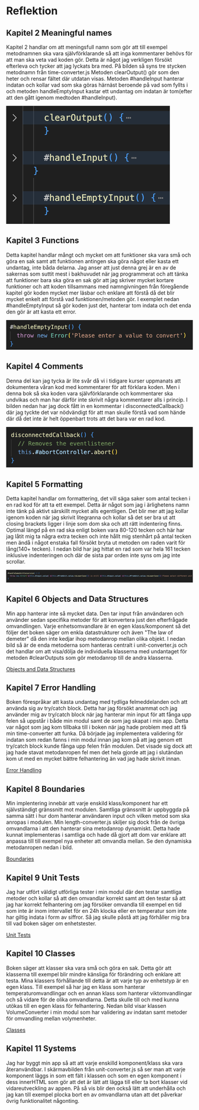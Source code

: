 # Reflektion

## Kapitel 2 Meaningful names

Kapitel 2 handlar om att meningsfull namn som gör att till exempel metodnamnen ska vara självförklarande så att inga kommentarer behövs för att man ska veta vad koden gör. Detta är något jag verkligen försökt efterleva och tycker att jag lyckats bra med. På bilden så syns tre stycken metodnamn från time-converter.js Metoden clearOutput() gör som den heter och rensar fältet där utdatan visas. Metoden #handleInput hanterar indatan och kollar vad som ska göras härnäst beroende på vad som fyllts i och metoden handleEmptyInput kastar ett undantag om indatan är tom(efter att den gått igenom medtoden #handleInput).

![Meaningful names](/Screenshots/meaningful%20names.png)

## Kapitel 3 Functions

Detta kapitel handlar mångt och mycket om att funktioner ska vara små och göra en sak samt att funktionen antingen ska göra något eller kasta ett undantag, inte båda delarna. Jag anser att just denna grej är en av de sakernas som suttit mest i bakhuvudet när jag programmerat och att tänka att funktioner bara ska göra en sak gör att jag skriver mycket kortare funktioner och att koden tillsammans med namngivningen från föregående kapitel gör koden mycket mer läsbar och enklare att förstå då det blir mycket enkelt att förstå vad funktionen/metoden gör. I exemplet nedan #handleEmptyInput så gör koden just det, hanterar tom indata och det enda den gör är att kasta ett error.

![Functions](/Screenshots/functions.png)

## Kapitel 4 Comments

Denna del kan jag tycka är lite svår då vi i tidigare kurser uppmanats att dokumentera våran kod med kommentarer för att förklara koden. Men i denna bok så ska koden vara självförklarande och kommentarer ska undvikas och man har därför inte skrivit några kommentarer alls i princip. I bilden nedan har jag dock fått in en kommentar i disconnectedCallback() där jag tyckte det var nödvändigt för att man skulle förstå vad som hände där då det inte är helt öppenbart trots att det bara var en rad kod.

![Comments](/Screenshots/comments.png)

## Kapitel 5 Formatting

Detta kapitel handlar om formattering, det vill säga saker som antal tecken i en rad kod för att ta ett exempel. Detta är något som jag i ärlighetens namn inte tänk på aktivt särskillt mycket alls egentligen. Det blir mer att jag kollar igenom koden när jag skrivit litegranna och kollar så det ser bra ut att closing brackets ligger i linje som dom ska och att rätt indentering finns. Optimal längd på en rad ska enligt boken vara 80-120 tecken och här har jag låtit mig ta några extra tecken och inte hållt mig stenhårt på antal tecken men ändå i något enstaka fall försökt bryta ut metoden om raden varit för lång(140+ tecken). I nedan bild har jag hittat en rad som var hela 161 tecken inklusive indenteringen och där de sista par orden inte syns om jag inte scrollar.

![Formatting](/Screenshots/formatting.png)

## Kapitel 6 Objects and Data Structures

Min app hanterar inte så mycket data. Den tar input från användaren och använder sedan specifika metoder för att konvertera just den efterfrågade omvandlingen. Varje enhetsomvandlare är en egen klass/komponent så det följer det boken säger om enkla datastrukturer och även "The law of demeter" då den inte kedjar ihop metodanrop mellan olika objekt. I nedan bild så är de enda metoderna som hanteras centralt i unit-converter.js och det handlar om att visa/dölja de individuella klasserna med undantaget för metoden #clearOutputs som gör metodanrop till de andra klasserna.

[Objects and Data Structures](/Screenshots/objects%20and%20data%20structures.png)

## Kapitel 7 Error Handling

Boken förespråkar att kasta undantag med tydliga felmeddelanden och att använda sig av try/catch block. Detta har jag försökt anammat och jag använder mig av try/catch block när jag hanterar min input för att fånga upp felen så uppstår i både min modul samt de som jag skapat i min app. Detta var något som jag kom tillbaka till i boken när jag hade problem med att få min time-converter att funka. Då började jag implementera validering för indatan som redan fanns i min modul innan jag kom på att jag genom ett try/catch block kunde fånga upp felen från modulen. Det visade sig dock att jag hade stavat metodanropen fel men det hela gjorde att jag i slutändan kom ut med en mycket bättre felhantering än vad jag hade skrivit innan.

[Error Handling](/Screenshots/error%20handling.png)

## Kapitel 8 Boundaries

Min implentering innebär att varje enskild klass/komponent har ett självständigt gränssnitt mot modulen. Samtliga gränssnitt är uppbyggda på samma sätt i hur dom hanterar användaren input och vilken metod som ska anropas i modulen. Min length-converter.js skiljer sig dock från de övriga omvandlarna i att den hanterar sina metodanrop dynamiskt. Detta hade kunnat implementeras i samtliga och hade då gjort att dom var enklare att anpassa till till exempel nya enheter att omvandla mellan. Se den dynamiska metodanropen nedan i bild.

[Boundaries](/Screenshots/Boundaries.png)

## Kapitel 9 Unit Tests

Jag har utfört väldigt utförliga tester i min modul där den testar samtliga metoder och kollar så att den omvandlar korrekt samt att den testar så att jag har korrekt felhantering om jag försöker omvandla till exempel en tid som inte är inom intervallet för en 24h klocka eller en temperatur som inte har giltig indata i form av siffror. Så jag skulle påstå att jag förhåller mig bra till vad boken säger om enhetstester.

[Unit Tests](/Screenshots/unit%20tests.png)

## Kapitel 10 Classes

Boken säger att klasser ska vara små och göra en sak. Detta gör att klasserna till exempel blir mindre känsliga för förändring och enklare att testa. Mina klassers förhållande till detta är att varje typ av enhetstyp är en egen klass. Till exempel så har jag en klass som hanterar temperaturomvandlingar och en annan klass som hanterar viktomvandlingar och så vidare för de olika omvandlarna. Detta skulle till och med kunna utökas till en egen klass för felhantering. Nedan bild visar klassen VolumeConverter i min modul som har validering av indatan samt metoder för omvandling mellan volymenheter.

[Classes](/Screenshots/classes.png)

## Kapitel 11 Systems

Jag har byggt min app så att att varje enskilld komponent/klass ska vara återanvändbar. I skärmavbilden från unit-converter.js så ser man att varje komponent läggs in som ett fält i klassen och som en egen komponent i dess innerHTML som gör att det är lätt att lägga till eller ta bort klasser vid vidareutveckling av appen. På så vis blir den också lätt att underhålla och jag kan till exempel plocka bort en av omvandlarna utan att det påverkar övrig funktionalitet någonting.